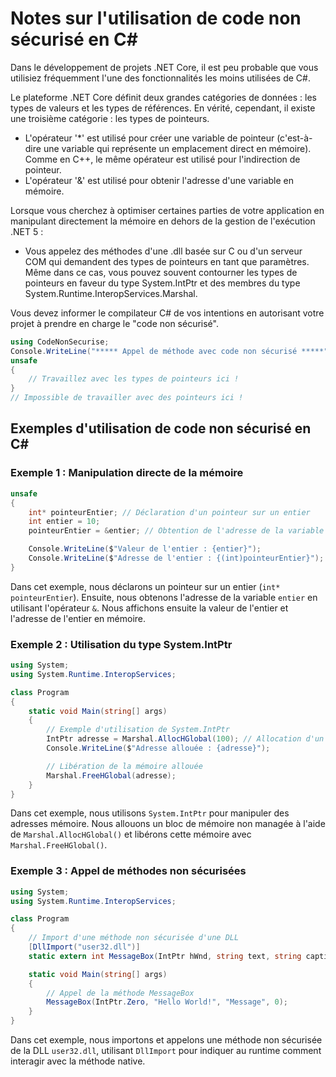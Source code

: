 # Notes sur l'utilisation de code non sécurisé en C#

Dans le développement de projets .NET Core, il est peu probable que vous utilisiez fréquemment l'une des fonctionnalités les moins utilisées de C#.

Le plateforme .NET Core définit deux grandes catégories de données : les types de valeurs et les types de références. En vérité, cependant, il existe une troisième catégorie : les types de pointeurs.

* L'opérateur '*' est utilisé pour créer une variable de pointeur (c'est-à-dire une variable qui représente un emplacement direct en mémoire). Comme en C++, le même opérateur est utilisé pour l'indirection de pointeur.
* L'opérateur '&' est utilisé pour obtenir l'adresse d'une variable en mémoire.

Lorsque vous cherchez à optimiser certaines parties de votre application en manipulant directement la mémoire en dehors de la gestion de l'exécution .NET 5 :
- Vous appelez des méthodes d'une .dll basée sur C ou d'un serveur COM qui demandent des types de pointeurs en tant que paramètres. Même dans ce cas, vous pouvez souvent contourner les types de pointeurs en faveur du type System.IntPtr et des membres du type System.Runtime.InteropServices.Marshal.

Vous devez informer le compilateur C# de vos intentions en autorisant votre projet à prendre en charge le "code non sécurisé".

```csharp
using CodeNonSecurise;
Console.WriteLine("***** Appel de méthode avec code non sécurisé *****");
unsafe
{
    // Travaillez avec les types de pointeurs ici !
}
// Impossible de travailler avec des pointeurs ici !
```

## Exemples d'utilisation de code non sécurisé en C#

### Exemple 1 : Manipulation directe de la mémoire
```csharp
unsafe
{
    int* pointeurEntier; // Déclaration d'un pointeur sur un entier
    int entier = 10;
    pointeurEntier = &entier; // Obtention de l'adresse de la variable 'entier'

    Console.WriteLine($"Valeur de l'entier : {entier}");
    Console.WriteLine($"Adresse de l'entier : {(int)pointeurEntier}");
}
```

Dans cet exemple, nous déclarons un pointeur sur un entier (`int* pointeurEntier`). Ensuite, nous obtenons l'adresse de la variable `entier` en utilisant l'opérateur `&`. Nous affichons ensuite la valeur de l'entier et l'adresse de l'entier en mémoire.

### Exemple 2 : Utilisation du type System.IntPtr
```csharp
using System;
using System.Runtime.InteropServices;

class Program
{
    static void Main(string[] args)
    {
        // Exemple d'utilisation de System.IntPtr
        IntPtr adresse = Marshal.AllocHGlobal(100); // Allocation d'un bloc de mémoire non managée de 100 octets
        Console.WriteLine($"Adresse allouée : {adresse}");

        // Libération de la mémoire allouée
        Marshal.FreeHGlobal(adresse);
    }
}
```

Dans cet exemple, nous utilisons `System.IntPtr` pour manipuler des adresses mémoire. Nous allouons un bloc de mémoire non managée à l'aide de `Marshal.AllocHGlobal()` et libérons cette mémoire avec `Marshal.FreeHGlobal()`.

### Exemple 3 : Appel de méthodes non sécurisées
```csharp
using System;
using System.Runtime.InteropServices;

class Program
{
    // Import d'une méthode non sécurisée d'une DLL
    [DllImport("user32.dll")]
    static extern int MessageBox(IntPtr hWnd, string text, string caption, uint type);

    static void Main(string[] args)
    {
        // Appel de la méthode MessageBox
        MessageBox(IntPtr.Zero, "Hello World!", "Message", 0);
    }
}
```

Dans cet exemple, nous importons et appelons une méthode non sécurisée de la DLL `user32.dll`, utilisant `DllImport` pour indiquer au runtime comment interagir avec la méthode native.

